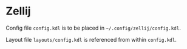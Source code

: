 # Zellij

Config file `config.kdl` is to be placed in `~/.config/zellij/config.kdl`.

Layout file `layouts/config.kdl` is referenced from within `config.kdl`.
